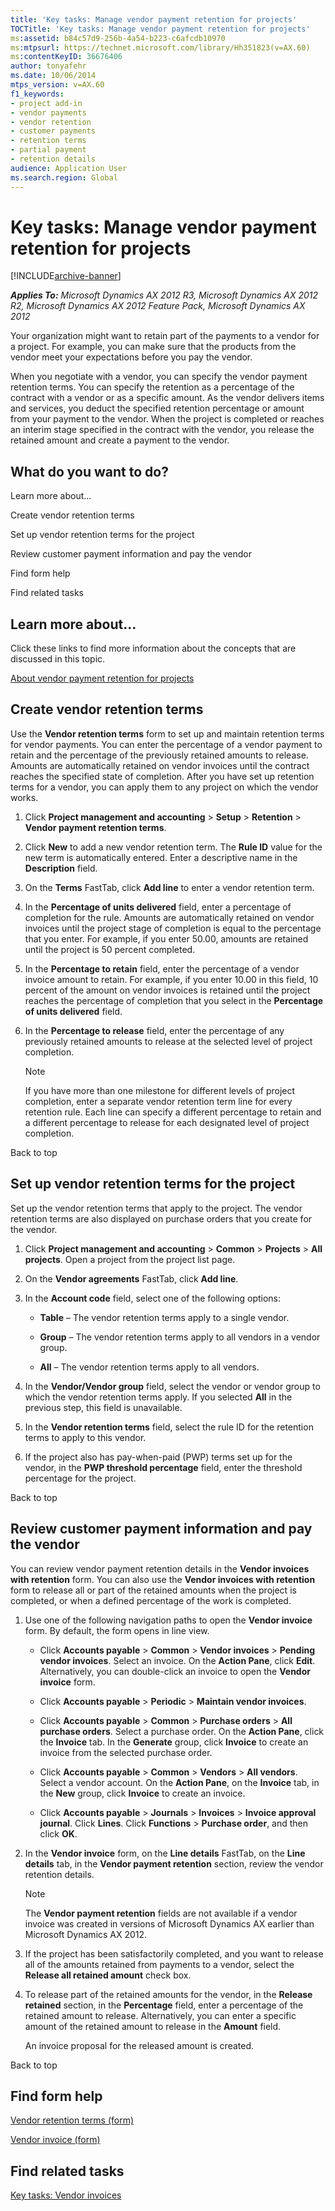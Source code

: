 ```yaml
---
title: 'Key tasks: Manage vendor payment retention for projects'
TOCTitle: 'Key tasks: Manage vendor payment retention for projects'
ms:assetid: b84c57d9-256b-4a54-b223-c6afcdb10970
ms:mtpsurl: https://technet.microsoft.com/library/Hh351823(v=AX.60)
ms:contentKeyID: 36676406
author: tonyafehr
ms.date: 10/06/2014
mtps_version: v=AX.60
f1_keywords:
- project add-in
- vendor payments
- vendor retention
- customer payments
- retention terms
- partial payment
- retention details
audience: Application User
ms.search.region: Global
---
```


# Key tasks: Manage vendor payment retention for projects 


[!INCLUDE[archive-banner](includes/archive-banner.md)]


_**Applies To:** Microsoft Dynamics AX 2012 R3, Microsoft Dynamics AX 2012 R2, Microsoft Dynamics AX 2012 Feature Pack, Microsoft Dynamics AX 2012_

Your organization might want to retain part of the payments to a vendor for a project. For example, you can make sure that the products from the vendor meet your expectations before you pay the vendor.

When you negotiate with a vendor, you can specify the vendor payment retention terms. You can specify the retention as a percentage of the contract with a vendor or as a specific amount. As the vendor delivers items and services, you deduct the specified retention percentage or amount from your payment to the vendor. When the project is completed or reaches an interim stage specified in the contract with the vendor, you release the retained amount and create a payment to the vendor.

## What do you want to do?

Learn more about...

Create vendor retention terms

Set up vendor retention terms for the project

Review customer payment information and pay the vendor

Find form help

Find related tasks

## Learn more about...

Click these links to find more information about the concepts that are discussed in this topic.

[About vendor payment retention for projects](about-vendor-payment-retention-for-projects.md)

## Create vendor retention terms

Use the **Vendor retention terms** form to set up and maintain retention terms for vendor payments. You can enter the percentage of a vendor payment to retain and the percentage of the previously retained amounts to release. Amounts are automatically retained on vendor invoices until the contract reaches the specified state of completion. After you have set up retention terms for a vendor, you can apply them to any project on which the vendor works.

1.  Click **Project management and accounting** \> **Setup** \> **Retention** \> **Vendor payment retention terms**.

2.  Click **New** to add a new vendor retention term. The **Rule ID** value for the new term is automatically entered. Enter a descriptive name in the **Description** field.

3.  On the **Terms** FastTab, click **Add line** to enter a vendor retention term.

4.  In the **Percentage of units delivered** field, enter a percentage of completion for the rule. Amounts are automatically retained on vendor invoices until the project stage of completion is equal to the percentage that you enter. For example, if you enter 50.00, amounts are retained until the project is 50 percent completed.

5.  In the **Percentage to retain** field, enter the percentage of a vendor invoice amount to retain. For example, if you enter 10.00 in this field, 10 percent of the amount on vendor invoices is retained until the project reaches the percentage of completion that you select in the **Percentage of units delivered** field.

6.  In the **Percentage to release** field, enter the percentage of any previously retained amounts to release at the selected level of project completion.
    

    > [!NOTE]
    > <P>If you have more than one milestone for different levels of project completion, enter a separate vendor retention term line for every retention rule. Each line can specify a different percentage to retain and a different percentage to release for each designated level of project completion.</P>



Back to top

## Set up vendor retention terms for the project

Set up the vendor retention terms that apply to the project. The vendor retention terms are also displayed on purchase orders that you create for the vendor.

1.  Click **Project management and accounting** \> **Common** \> **Projects** \> **All projects**. Open a project from the project list page.

2.  On the **Vendor agreements** FastTab, click **Add line**.

3.  In the **Account code** field, select one of the following options:
    
      - **Table** – The vendor retention terms apply to a single vendor.
    
      - **Group** – The vendor retention terms apply to all vendors in a vendor group.
    
      - **All** – The vendor retention terms apply to all vendors.

4.  In the **Vendor/Vendor group** field, select the vendor or vendor group to which the vendor retention terms apply. If you selected **All** in the previous step, this field is unavailable.

5.  In the **Vendor retention terms** field, select the rule ID for the retention terms to apply to this vendor.

6.  If the project also has pay-when-paid (PWP) terms set up for the vendor, in the **PWP threshold percentage** field, enter the threshold percentage for the project.

Back to top

## Review customer payment information and pay the vendor

You can review vendor payment retention details in the **Vendor invoices with retention** form. You can also use the **Vendor invoices with retention** form to release all or part of the retained amounts when the project is completed, or when a defined percentage of the work is completed.

1.  Use one of the following navigation paths to open the **Vendor invoice** form. By default, the form opens in line view.
    
      - Click **Accounts payable** \> **Common** \> **Vendor invoices** \> **Pending vendor invoices**. Select an invoice. On the **Action Pane**, click **Edit**. Alternatively, you can double-click an invoice to open the **Vendor invoice** form.
    
      - Click **Accounts payable** \> **Periodic** \> **Maintain vendor invoices**.
    
      - Click **Accounts payable** \> **Common** \> **Purchase orders** \> **All purchase orders**. Select a purchase order. On the **Action Pane**, click the **Invoice** tab. In the **Generate** group, click **Invoice** to create an invoice from the selected purchase order.
    
      - Click **Accounts payable** \> **Common** \> **Vendors** \> **All vendors**. Select a vendor account. On the **Action Pane**, on the **Invoice** tab, in the **New** group, click **Invoice** to create an invoice.
    
      - Click **Accounts payable** \> **Journals** \> **Invoices** \> **Invoice approval journal**. Click **Lines**. Click **Functions** \> **Purchase order**, and then click **OK**.

2.  In the **Vendor invoice** form, on the **Line details** FastTab, on the **Line details** tab, in the **Vendor payment retention** section, review the vendor retention details.
    

    > [!NOTE]
    > <P>The <STRONG>Vendor payment retention</STRONG> fields are not available if a vendor invoice was created in versions of Microsoft Dynamics AX earlier than Microsoft Dynamics AX 2012.</P>



3.  If the project has been satisfactorily completed, and you want to release all of the amounts retained from payments to a vendor, select the **Release all retained amount** check box.

4.  To release part of the retained amounts for the vendor, in the **Release retained** section, in the **Percentage** field, enter a percentage of the retained amount to release. Alternatively, you can enter a specific amount of the retained amount to release in the **Amount** field.
    
    An invoice proposal for the released amount is created.

Back to top

## Find form help

[Vendor retention terms (form)](https://technet.microsoft.com/library/hh227442\(v=ax.60\))

[Vendor invoice (form)](https://technet.microsoft.com/library/hh209644\(v=ax.60\))

## Find related tasks

[Key tasks: Vendor invoices](key-tasks-vendor-invoices.md)

  


